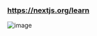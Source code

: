 ### https://nextjs.org/learn
![image](https://github.com/user-attachments/assets/5e7c4a90-44fe-4ebf-8d24-b8f13a73bcb6)

